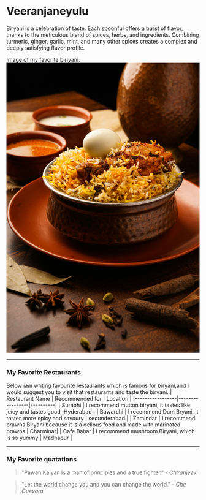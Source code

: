 # Veeranjaneyulu

Biryani is a celebration of taste. Each spoonful offers a burst of flavor, thanks to the meticulous blend of spices, herbs, and ingredients. Combining turmeric, ginger, garlic, mint, and many other spices creates a complex and deeply satisfying flavor profile.

Image of my favorite biriyani:
![food](photo-biriyani.jpeg)

---

### My Favorite Restaurants 
Below iam writing favourite restaurants which is famous for biryani,and i would suggest you to visit that restaurants and taste the biryani.
| Restaurant Name | Recommended for | Location |
|-----------------|-----------------|----------|
| Surabhi         | I recommend mutton biryani, it tastes like juicy and tastes good |Hyderabad |
| Bawarchi | I recommend Dum Bryani, it tastes more spicy and savoury | secunderabad |
| Zamindar | I recommend prawns Biryani because it is a delious food and made with marinated prawns | Charminar|
| Cafe Bahar | I recommend mushroom Biryani, which is so yummy | Madhapur |

---

### My Favorite quatations
>"Pawan Kalyan is a man of principles and a true fighter." - _Chiranjeevi_

>"Let the world change you and you can change the world." - _Che Guevara_



